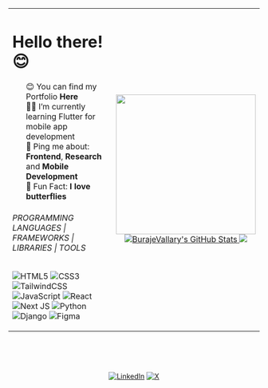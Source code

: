 <table>
  <tr>
    <td>
      <h1>Hello there!😊</h2>
</h1>
<ul style="list-style: none;">
  <li>😊 You can find my Portfolio <b>Here</b></li>
  <li>👨‍💻 I’m currently learning Flutter for mobile app development  <b> </b></li>
  <li>💬 Ping me about: <b>Frontend</b>, <b>Research </b></li> and <b> Mobile Development </b></li>
  <li>🦋 Fun Fact: <b>I love butterflies </b></li>
</ul>
  
 ###### PROGRAMMING LANGUAGES | FRAMEWORKS | LIBRARIES | TOOLS </br>
![HTML5](https://img.shields.io/badge/-HTML5-000000?style=for-the-badge&logo=HTML5)
![CSS3](https://img.shields.io/badge/-CSS3-000000?style=for-the-badge&logo=CSS3)
![TailwindCSS](https://img.shields.io/badge/tailwindcss-000000?style=for-the-badge&logo=tailwind-css&logoColor=white)
![JavaScript](https://img.shields.io/badge/-JavaScript-000000?style=for-the-badge&logo=javascript)
![React](https://img.shields.io/badge/-React-000000?style=for-the-badge&logo=react)
![Next JS](https://img.shields.io/badge/Next-black?style=for-the-badge&logo=next.js&logoColor=white)
![Python](https://img.shields.io/badge/-Python-000000?style=for-the-badge&logo=python)
![Django](https://img.shields.io/badge/-Django-000000?style=for-the-badge&logo=django)
![Figma](http://img.shields.io/badge/-Figma-000000?style=for-the-badge&logo=figma)


</p>
      </td>   
     <td>
<div align=center>
  <a href="#" title="Trungquandev">
    <img width="280" src="[https://github-readme-stats.vercel.app/api/top-langs/?username=Vallary-Buraje](https://github-readme-stats.vercel.app/api?username=BurajeVallary)&hide=c%23,powershell,Mathematica,Ruby,Objective-C,Objective-C%2b%2b,Cuda&title_color=ffffff&text_color=ffffff&icon_color=61dafb&bg_color=000000&langs_count=8&layout=compact&border_color=61dafb&hide_border=true" />
    <br/>
  </a>
  <a href="#" title="Trungquandev">
    <img src="https://github-readme-stats.vercel.app/api?username=BurajeVallary&show_icons=true&count_private=true&hide_border=true" alt="BurajeVallary's GitHub Stats" />
 <img src="https://github-readme-streak-stats.herokuapp.com/?user=BurajeVallary"/>
  </a>
</div>
     </td>
   </tr>
</table>
<br/><br/><br/>

<div align="center">


<a href="https://www.linkedin.com/in/vallary-buraje/" target="_blank"><img src="https://img.shields.io/badge/LinkedIn-%230077B5.svg?&style=flat-square&logo=linkedin&logoColor=white" alt="LinkedIn"></a>
<a href="https://x.com/Vallary_Buraje" target="_blank">
  <img src="https://img.shields.io/badge/X-000000?style=flat-square&logo=x&logoColor=white" alt="X">
</a>

</a>

</div>

